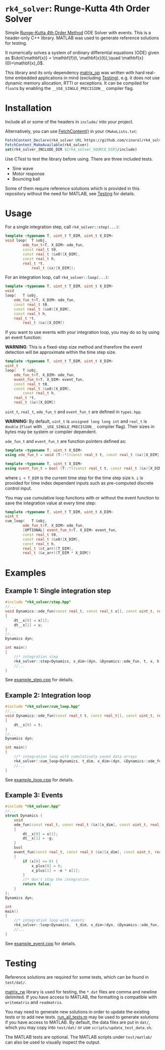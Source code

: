 # ```rk4_solver```: Runge-Kutta 4th Order Solver
Simple [Runge-Kutta 4th Order Method](https://en.wikipedia.org/wiki/Runge%E2%80%93Kutta_methods) ODE Solver with events. This is a header-only C++ library. MATLAB was used to generate reference solutions for testing.

It numerically solves a system of ordinary differential equations (ODE) given as $\dot{\mathbf{x}} = \mathbf{f}(t, \mathbf{x}(t)),\quad \mathbf{x}(0)=\mathbf{x}_0$.

This library and its only dependency [matrix_op](https://github.com/cinaral/matrix_op) was written with hard real-time embedded applications in mind (excluding [Testing](#testing)), e.g. it does not use dynamic memory allocation, RTTI or exceptions. It can be compiled for ```float```s by enabling the ```__USE_SINGLE_PRECISION__``` compiler flag.


# Installation

Include all or some of the headers in ```include/``` into your project.

Alternatively, you can use [FetchContent()](https://cmake.org/cmake/help/latest/module/FetchContent.html) in your ```CMakeLists.txt```:
```CMake
FetchContent_Declare(rk4_solver URL https://github.com/cinaral/rk4_solver/releases/download/<RELEASE_TAG>/rk4_solver-src.zip)
FetchContent_MakeAvailable(rk4_solver)
set(rk4_solver_INCLUDE_DIR ${rk4_solver_SOURCE_DIR}/include)
```

Use CTest to test the library before using. There are three included tests.
- Sine wave
- Motor response 
- Bouncing ball
  
Some of them require reference solutions which is provided in this repository without the need for MATLAB, see [Testing](#testing) for details.


# Usage

For a single integration step, call ```rk4_solver::step(...)```:
```Cpp
template <typename T, uint_t T_DIM, uint_t X_DIM>
void loop(	T &obj, 
		ode_fun_t<T, X_DIM> ode_fun, 
		const real_t t0, 
		const real_t (&x0)[X_DIM], 
		const real_t h, 
		real_t *t,
     		real_t (&x)[X_DIM]);
```

For an integration loop, call ```rk4_solver::loop(...)```:
```Cpp
template <typename T, uint_t T_DIM, uint_t X_DIM>
void
loop(	T &obj, 
	ode_fun_t<T, X_DIM> ode_fun, 
	const real_t t0, 
	const real_t (&x0)[X_DIM], 
	const real_t h, 
	real_t *t,
    	real_t (&x)[X_DIM])
```

If you want to use events with your integration loop, you may do so by using an event function:

**WARNING**: This is a fixed-step size method and therefore the event detection will be approximate within the time step size.
```Cpp
template <typename T, uint_t T_DIM, uint_t X_DIM>
uint_t
loop(	T &obj, 
	ode_fun_t<T, X_DIM> ode_fun, 
	event_fun_t<T, X_DIM> event_fun, 
	const real_t t0, 
	const real_t (&x0)[X_DIM],
     	const real_t h, 
	real_t *t, 
	real_t (&x)[X_DIM])
```

```uint_t```, ```real_t```, ```ode_fun_t``` and ```event_fun_t``` are defined in ```types.hpp```.  

**WARNING:** By default, ```uint_t``` is ```unsigned long long int``` and ```real_t``` is ```double``` (```float``` with ```__USE_SINGLE_PRECISION__``` compiler flag). Their sizes in bytes may be system or compiler dependent.

```ode_fun_t``` and ```event_fun_t``` are function pointers defined as:
```Cpp
template <typename T, uint_t X_DIM>
using ode_fun_t = void (T::*)(const real_t t, const real_t (&x)[X_DIM], const uint_t i, real_t (&dt__x)[X_DIM]);

template <typename T, uint_t X_DIM>
using event_fun_t = bool (T::*)(const real_t t, const real_t (&x)[X_DIM], const uint_t i, real_t (&x_plus)[X_DIM]);

```
where ```i < T_DIM``` is the current time step for the time step size ```h```. ```i``` is provided for time index dependent inputs such as pre-computed discrete control input.

You may use cumulative loop functions with or without the event function to save the integration value at every time step:
```Cpp
template <typename T, uint_t T_DIM, uint_t X_DIM>
uint_t
cum_loop(	T &obj, 
		ode_fun_t<T, X_DIM> ode_fun, 
		[OPTIONAL] event_fun_t<T, X_DIM> event_fun, 
		const real_t t0,
		const real_t (&x0)[X_DIM], 
		const real_t h, 
		real_t (&t_arr)[T_DIM], 
		real_t (&x_arr)[T_DIM * X_DIM])
```


# Examples

## Example 1: Single integration step
```Cpp
#include "rk4_solver/step.hpp"
//...
void Dynamics::ode_fun(const real_t, const real_t x[], const uint_t, real_t dt__x[])
{
	dt__x[0] = x[1];
	dt__x[1] = u;
}
//...
Dynamics dyn;

int main()
{
	//* integration step
	rk4_solver::step<Dynamics, x_dim>(dyn, &Dynamics::ode_fun, t, x, h, i, x_next);
	//...
}
```
See [example_step.cpp](./examples/example_step.cpp) for details.


## Example 2: Integration loop
```Cpp
#include "rk4_solver/cum_loop.hpp"
//...
void Dynamics::ode_fun(const real_t t, const real_t[], const uint_t, real_t dt__x[])
{
	dt__x[0] = t;
}
//...
Dynamics dyn;

int main()
{
	//* integration loop with cumulatively saved data arrays
	rk4_solver::cum_loop<Dynamics, t_dim, x_dim>(dyn, &Dynamics::ode_fun, t0, x0, h, t_arr, x_arr);
	//...
}
```
See [example_loop.cpp](./examples/example_loop.cpp) for details.


## Example 3: Events
```Cpp
#include "rk4_solver.hpp"
//...
struct Dynamics {
	void
	ode_fun(const real_t, const real_t (&x)[x_dim], const uint_t, real_t (&dt__x)[x_dim])
	{
		dt__x[0] = x[1];
		dt__x[1] = -g;
	}
	bool
	event_fun(const real_t, const real_t (&x)[x_dim], const uint_t, real_t (&x_plus)[x_dim])
	{
		if (x[0] <= 0) {
			x_plus[0] = 0;
			x_plus[1] = -e * x[1];
		}
		//* don't stop the integration
		return false;
	}
};
Dynamics dyn;

int
main()
{
	//* integration loop with events
	rk4_solver::loop<Dynamics,  t_dim, x_dim>(dyn, &Dynamics::ode_fun, &Dynamics::event_fun, t0, x0, h, &t, x);
	//...
}
```
See [example_event.cpp](./examples/example_event.cpp) for details.


# Testing
Reference solutions are required for some tests, which can be found in ```test/dat/```. 

[matrix_rw](https://github.com/cinaral/matrix_rw) library is used for testing, the ```*.dat``` files are comma and newline delimited. If you have access to MATLAB, the formatting is compatible with ```writematrix``` and ```readmatrix```. 

You may need to generate new solutions in order to update the existing tests or to add new tests. [run_all_tests.m](./test/matlab/run_all_tests.m) may be used to generate solutions if you have access to MATLAB. By default, the data files are put in ```dat/```, which you may copy into ```test/dat/``` or use ```scripts/update_test_data.sh```.

The MATLAB tests are optional. The MATLAB scripts under ```test/matlab/``` can also be used to visually inspect the output. 
